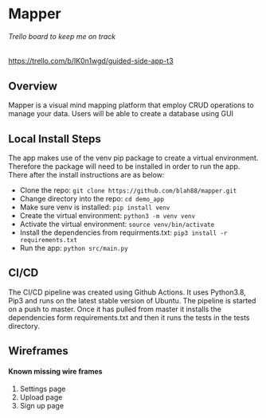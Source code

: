 # Mapper

###### Trello board to keep me on track
https://trello.com/b/IK0n1wgd/guided-side-app-t3


## Overview
Mapper is a visual mind mapping platform that employ CRUD operations to manage your data. Users will be able to create a database using GUI


## Local Install Steps
The app makes use of the venv pip package to create a virtual environment. Therefore the package will need to be installed in order to run the app. There after the install instructions are as below:
- Clone the repo: `git clone https://github.com/blah88/mapper.git`
- Change directory into the repo: `cd demo_app`
- Make sure venv is installed: `pip install venv`
- Create the virtual environment: `python3 -m venv venv`
- Activate the virtual environment: `source venv/bin/activate`
- Install the dependencies from requirments.txt: `pip3 install -r requirements.txt`
- Run the app: `python src/main.py`

## CI/CD
The CI/CD pipeline was created using Github Actions. It uses Python3.8, Pip3 and runs on the latest stable version of Ubuntu. The pipeline is started on a push to master.
Once it has pulled from master it installs the dependencies form requirements.txt and then it runs the tests in the tests directory.

## Wireframes
#### Known missing wire frames

1. Settings page
2. Upload page
3. Sign up page
